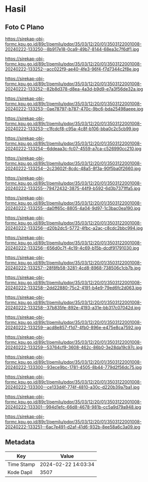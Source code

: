 # Hasil

## Foto C Plano

https://sirekap-obj-formc.kpu.go.id/89c1/pemilu/pdpr/35/03/12/20/01/3503122001008-20240222-133250--8b917e18-0ca9-49b7-8144-68ea3c7f6df1.jpg

https://sirekap-obj-formc.kpu.go.id/89c1/pemilu/pdpr/35/03/12/20/01/3503122001008-20240222-133252--acc022f9-ae40-4fe3-96f4-f7d7344c2f8e.jpg

https://sirekap-obj-formc.kpu.go.id/89c1/pemilu/pdpr/35/03/12/20/01/3503122001008-20240222-133252--82b8d378-d8ea-4a3d-b9d9-e7a3f56de32a.jpg

https://sirekap-obj-formc.kpu.go.id/89c1/pemilu/pdpr/35/03/12/20/01/3503122001008-20240222-133253--0ae78797-b787-470c-9bc6-bda25498aeee.jpg

https://sirekap-obj-formc.kpu.go.id/89c1/pemilu/pdpr/35/03/12/20/01/3503122001008-20240222-133253--c1fcdcf8-c95a-4c8f-b106-bba0c2c5cb99.jpg

https://sirekap-obj-formc.kpu.go.id/89c1/pemilu/pdpr/35/03/12/20/01/3503122001008-20240222-133254--6ddeaa3c-fc07-4559-a7ca-c526990cc210.jpg

https://sirekap-obj-formc.kpu.go.id/89c1/pemilu/pdpr/35/03/12/20/01/3503122001008-20240222-133254--2c23602f-8cdc-48a5-8f3a-90f5ba0f2660.jpg

https://sirekap-obj-formc.kpu.go.id/89c1/pemilu/pdpr/35/03/12/20/01/3503122001008-20240222-133255--79472432-3875-44f9-b592-6d3b7371ffa5.jpg

https://sirekap-obj-formc.kpu.go.id/89c1/pemilu/pdpr/35/03/12/20/01/3503122001008-20240222-133255--da0ff65c-8805-4a04-9d97-1c3bac0ea190.jpg

https://sirekap-obj-formc.kpu.go.id/89c1/pemilu/pdpr/35/03/12/20/01/3503122001008-20240222-133256--d20b2dc5-5772-4fbc-a2ac-c8cdc2bbc994.jpg

https://sirekap-obj-formc.kpu.go.id/89c1/pemilu/pdpr/35/03/12/20/01/3503122001008-20240222-133256--656d0c7f-4c19-4c69-b15b-dcdf91791030.jpg

https://sirekap-obj-formc.kpu.go.id/89c1/pemilu/pdpr/35/03/12/20/01/3503122001008-20240222-133257--28f8fb58-3281-4cd8-8968-738506c1cb7b.jpg

https://sirekap-obj-formc.kpu.go.id/89c1/pemilu/pdpr/35/03/12/20/01/3503122001008-20240222-133258--2dd22880-75c2-4191-b4e9-79ed6fc2d063.jpg

https://sirekap-obj-formc.kpu.go.id/89c1/pemilu/pdpr/35/03/12/20/01/3503122001008-20240222-133258--37b835fe-892e-4193-a31e-bb317c07042d.jpg

https://sirekap-obj-formc.kpu.go.id/89c1/pemilu/pdpr/35/03/12/20/01/3503122001008-20240222-133259--acd8e857-f1d7-4fb0-896e-e475e8ca7592.jpg

https://sirekap-obj-formc.kpu.go.id/89c1/pemilu/pdpr/35/03/12/20/01/3503122001008-20240222-133259--53764cf9-3608-462c-86b0-3e28da19c97c.jpg

https://sirekap-obj-formc.kpu.go.id/89c1/pemilu/pdpr/35/03/12/20/01/3503122001008-20240222-133300--93ece9bc-1781-4505-8b44-779d2f56dc75.jpg

https://sirekap-obj-formc.kpu.go.id/89c1/pemilu/pdpr/35/03/12/20/01/3503122001008-20240222-133300--ce133d4f-774f-4810-a30c-d220b39a7ba1.jpg

https://sirekap-obj-formc.kpu.go.id/89c1/pemilu/pdpr/35/03/12/20/01/3503122001008-20240222-133301--994d1efc-66d8-4678-981b-cc5a9d79a948.jpg

https://sirekap-obj-formc.kpu.go.id/89c1/pemilu/pdpr/35/03/12/20/01/3503122001008-20240222-133251--6ac7e491-d2af-41d6-932b-8ee58a6c3a09.jpg


## Metadata

| Key        | Value               |
| ---------- | ------------------- |
| Time Stamp | 2024-02-22 14:03:34 |
| Kode Dapil | 3507                |



